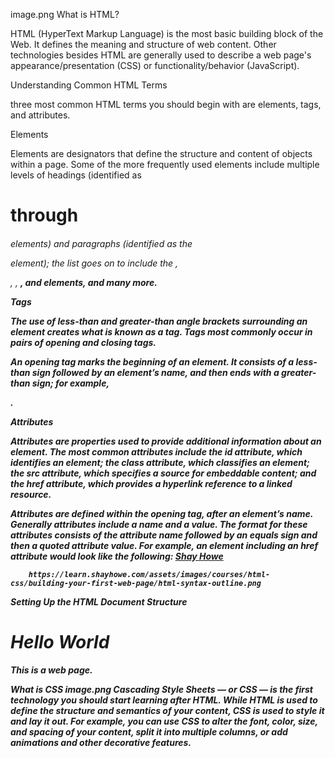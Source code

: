
image.png
What is HTML?

HTML (HyperText Markup Language) is the most basic building block of the Web. It defines the meaning and structure of web content. Other technologies besides HTML are generally used to describe a web page's appearance/presentation (CSS) or functionality/behavior (JavaScript).

Understanding Common HTML Terms

three most common HTML terms you should begin with are elements, tags, and attributes.

Elements

Elements are designators that define the structure and content of objects within a page. Some of the more frequently used elements include multiple levels of headings (identified as <h1> through <h6> elements) and paragraphs (identified as the <p> element); the list goes on to include the <a>, <div>, <span>, <strong>, and <em> elements, and many more.

Tags

The use of less-than and greater-than angle brackets surrounding an element creates what is known as a tag. Tags most commonly occur in pairs of opening and closing tags.

An opening tag marks the beginning of an element. It consists of a less-than sign followed by an element’s name, and then ends with a greater-than sign; for example, <div>.

Attributes

Attributes are properties used to provide additional information about an element. The most common attributes include the id attribute, which identifies an element; the class attribute, which classifies an element; the src attribute, which specifies a source for embeddable content; and the href attribute, which provides a hyperlink reference to a linked resource.

Attributes are defined within the opening tag, after an element’s name. Generally attributes include a name and a value. The format for these attributes consists of the attribute name followed by an equals sign and then a quoted attribute value. For example, an <a> element including an href attribute would look like the following:
<a href="http://shayhowe.com/">Shay Howe</a>


        https://learn.shayhowe.com/assets/images/courses/html-css/building-your-first-web-page/html-syntax-outline.png      

Setting Up the HTML Document Structure

<!DOCTYPE html>
<html lang="en">
  <head>
    <meta charset="utf-8">
    <title>Hello World</title>
  </head>
  <body>
    <h1>Hello World</h1>
    <p>This is a web page.</p>
  </body>
</html>



What is CSS
image.png
Cascading Style Sheets — or CSS — is the first technology you should start learning after HTML. While HTML is used to define the structure and semantics of your content, CSS is used to style it and lay it out. For example, you can use CSS to alter the font, color, size, and spacing of your content, split it into multiple columns, or add animations and other decorative features.